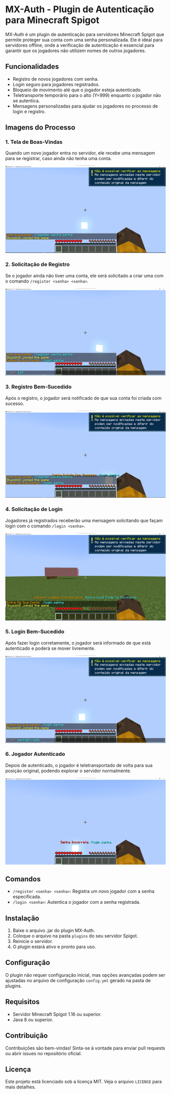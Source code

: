# MX-Auth - Plugin de Autenticação para Minecraft Spigot

MX-Auth é um plugin de autenticação para servidores Minecraft Spigot que permite proteger sua conta com uma senha personalizada. Ele é ideal para servidores offline, onde a verificação de autenticação é essencial para garantir que os jogadores não utilizem nomes de outros jogadores.

## Funcionalidades

- Registro de novos jogadores com senha.
- Login seguro para jogadores registrados.
- Bloqueio de movimento até que o jogador esteja autenticado.
- Teletransporte temporário para o alto (Y=999) enquanto o jogador não se autentica.
- Mensagens personalizadas para ajudar os jogadores no processo de login e registro.

## Imagens do Processo

### 1. Tela de Boas-Vindas
Quando um novo jogador entra no servidor, ele recebe uma mensagem para se registrar, caso ainda não tenha uma conta.

![Tela de Boas-Vindas](https://github.com/skyzzin/MX-Auth/blob/master/readme_files/1.webp)

### 2. Solicitação de Registro
Se o jogador ainda não tiver uma conta, ele será solicitado a criar uma com o comando `/register <senha> <senha>`.

![Solicitação de Registro](https://github.com/skyzzin/MX-Auth/blob/master/readme_files/2.webp)

### 3. Registro Bem-Sucedido
Após o registro, o jogador será notificado de que sua conta foi criada com sucesso.

![Registro Bem-Sucedido](https://github.com/skyzzin/MX-Auth/blob/master/readme_files/3.webp)

### 4. Solicitação de Login
Jogadores já registrados receberão uma mensagem solicitando que façam login com o comando `/login <senha>`.

![Solicitação de Login](https://github.com/skyzzin/MX-Auth/blob/master/readme_files/4.webp)

### 5. Login Bem-Sucedido
Após fazer login corretamente, o jogador será informado de que está autenticado e poderá se mover livremente.

![Login Bem-Sucedido](https://github.com/skyzzin/MX-Auth/blob/master/readme_files/5.webp)

### 6. Jogador Autenticado
Depois de autenticado, o jogador é teletransportado de volta para sua posição original, podendo explorar o servidor normalmente.

![Jogador Autenticado](https://github.com/skyzzin/MX-Auth/blob/master/readme_files/6.webp)

## Comandos

- `/register <senha> <senha>`: Registra um novo jogador com a senha especificada.
- `/login <senha>`: Autentica o jogador com a senha registrada.

## Instalação

1. Baixe o arquivo .jar do plugin MX-Auth.
2. Coloque o arquivo na pasta `plugins` do seu servidor Spigot.
3. Reinicie o servidor.
4. O plugin estará ativo e pronto para uso.

## Configuração

O plugin não requer configuração inicial, mas opções avançadas podem ser ajustadas no arquivo de configuração `config.yml` gerado na pasta de plugins.

## Requisitos

- Servidor Minecraft Spigot 1.16 ou superior.
- Java 8 ou superior.

## Contribuição

Contribuições são bem-vindas! Sinta-se à vontade para enviar pull requests ou abrir issues no repositório oficial.

## Licença

Este projeto está licenciado sob a licença MIT. Veja o arquivo `LICENSE` para mais detalhes.
